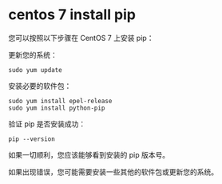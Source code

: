 # centos 7 install pip

您可以按照以下步骤在 CentOS 7 上安装 pip：

更新您的系统：
```shell
sudo yum update
```
安装必要的软件包：
```shell
sudo yum install epel-release
sudo yum install python-pip
```
验证 pip 是否安装成功：
```shell
pip --version
```
如果一切顺利，您应该能够看到安装的 pip 版本号。

如果出现错误，您可能需要安装一些其他的软件包或更新您的系统。